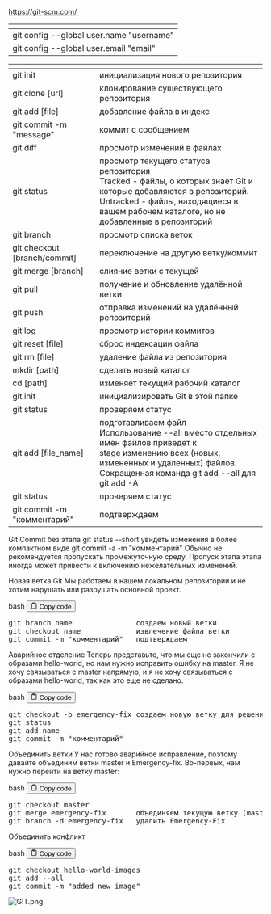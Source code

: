 <p><a href='https://git-scm.com/' target='_blank'>https://git-scm.com/</a></p>
<table>
<thead>
<tr>
<th></th>
</tr>
</thead>
<tbody>
<tr>
<td>git config --global user.name "username"</td>
</tr>
<tr>
<td>git config --global user.email "email"</td>
</tr>
</tbody>
</table>
<table>
<thead>
<tr>
<th></th>
<th></th>
</tr>
</thead>
<tbody>
<tr>
<td>git init</td>
<td>инициализация нового репозитория</td>
</tr>
<tr>
<td>git clone [url]</td>
<td>клонирование существующего репозитория</td>
</tr>
<tr>
<td>git add [file]</td>
<td>добавление файла в индекс</td>
</tr>
<tr>
<td>git commit -m "message"</td>
<td>коммит с сообщением</td>
</tr>
<tr>
<td>git diff</td>
<td>просмотр изменений в файлах</td>
</tr>
<tr>
<td>git status</td>
<td>просмотр текущего статуса репозитория<br>Tracked - файлы, о которых знает Git и которые добавляются в репозиторий.<br>Untracked - файлы, находящиеся в вашем рабочем каталоге, но не добавленные в репозиторий</td>
</tr>
<tr>
<td>git branch</td>
<td>просмотр списка веток</td>
</tr>
<tr>
<td>git checkout [branch/commit]</td>
<td>переключение на другую ветку/коммит</td>
</tr>
<tr>
<td>git merge [branch]</td>
<td>слияние ветки с текущей</td>
</tr>
<tr>
<td>git pull</td>
<td>получение и обновление удалённой ветки</td>
</tr>
<tr>
<td>git push</td>
<td>отправка изменений на удалённый репозиторий</td>
</tr>
<tr>
<td>git log</td>
<td>просмотр истории коммитов</td>
</tr>
<tr>
<td>git reset [file]</td>
<td>сброс индексации файла</td>
</tr>
<tr>
<td>git rm [file]</td>
<td>удаление файла из репозитория</td>
</tr>
<tr>
<td>mkdir [path]</td>
<td>сделать новый каталог</td>
</tr>
<tr>
<td>cd [path]</td>
<td>изменяет текущий рабочий каталог</td>
</tr>
<tr>
<td>git init</td>
<td>инициализировать Git в этой папке</td>
</tr>
<tr>
<td>git status</td>
<td>проверяем статус</td>
</tr>
<tr>
<td>git add [file_name]</td>
<td>подготавливаем файл<br>Использование --all вместо отдельных имен файлов приведет к<br>stage изменению всех (новых, измененных и удаленных) файлов.<br>Сокращенная команда git add --all для git add -A</td>
</tr>
<tr>
<td>git status</td>
<td>проверяем статус</td>
</tr>
<tr>
<td>git commit -m "комментарий"</td>
<td>подтверждаем</td>
</tr>
</tbody>
</table>
<p>Git Commit без этапа
git status --short            увидеть изменения в более компактном виде
git commit -a -m "комментарий"
Обычно не рекомендуется пропускать промежуточную среду.
Пропуск этапа этапа иногда может привести к включению нежелательных изменений.</p>
<p>Новая ветка Git
Мы работаем в нашем локальном репозитории 
и не хотим нарушать или разрушать основной проект.</p>
<div class="code-element">
<div class="lang-line">
  <text>bash</text>
  <button class="copy-button"
          id="code312bef88cc073181c8984fe8a4559095b"
          onclick="copyCode(code312bef88cc073181c8984fe8a4559095, code312bef88cc073181c8984fe8a4559095b)">
    <svg stroke="currentColor"
         fill="none"
         stroke-width="2"
         viewBox="0 0 24 24"
         stroke-linecap="round"
         stroke-linejoin="round"
         class="h-4 w-4"
         height="1em"
         width="1em"
         xmlns="http://www.w3.org/2000/svg">
      <path d="M16 4h2a2 2 0 0 1 2 2v14a2 2 0 0 1-2 2H6a2 2 0 0 1-2-2V6a2 2 0 0 1 2-2h2"></path>
      <rect x="8" y="2" width="8" height="4" rx="1" ry="1"></rect>
    </svg>
    <text>Copy code</text>
  </button>

</div>
<div class="code" id="code312bef88cc073181c8984fe8a4559095"><div class="highlight"><pre><span></span>git<span class="w"> </span>branch<span class="w"> </span>name<span class="w">               </span>создаем<span class="w"> </span>новый<span class="w"> </span>ветки
git<span class="w"> </span>checkout<span class="w"> </span>name<span class="w">             </span>извлечение<span class="w"> </span>файла<span class="w"> </span>ветки
git<span class="w"> </span>commit<span class="w"> </span>-m<span class="w"> </span><span class="s2">&quot;комментарий&quot;</span><span class="w">   </span>подтверждаем
</pre></div></div>
</div>

<p>Аварийное отделение
Теперь представьте, что мы еще не закончили с образами hello-world, 
но нам нужно исправить ошибку на master. Я не хочу связываться с master напрямую, 
и я не хочу связываться с образами hello-world, так как это еще не сделано.</p>
<div class="code-element">
<div class="lang-line">
  <text>bash</text>
  <button class="copy-button"
          id="code28e5c72b1bfb901a9dd7a7e9f36b9581b"
          onclick="copyCode(code28e5c72b1bfb901a9dd7a7e9f36b9581, code28e5c72b1bfb901a9dd7a7e9f36b9581b)">
    <svg stroke="currentColor"
         fill="none"
         stroke-width="2"
         viewBox="0 0 24 24"
         stroke-linecap="round"
         stroke-linejoin="round"
         class="h-4 w-4"
         height="1em"
         width="1em"
         xmlns="http://www.w3.org/2000/svg">
      <path d="M16 4h2a2 2 0 0 1 2 2v14a2 2 0 0 1-2 2H6a2 2 0 0 1-2-2V6a2 2 0 0 1 2-2h2"></path>
      <rect x="8" y="2" width="8" height="4" rx="1" ry="1"></rect>
    </svg>
    <text>Copy code</text>
  </button>

</div>
<div class="code" id="code28e5c72b1bfb901a9dd7a7e9f36b9581"><div class="highlight"><pre><span></span>git<span class="w"> </span>checkout<span class="w"> </span>-b<span class="w"> </span>emergency-fix<span class="w"> </span>создаем<span class="w"> </span>новую<span class="w"> </span>ветку<span class="w"> </span>для<span class="w"> </span>решения<span class="w"> </span>чрезвычайной<span class="w"> </span>ситуации
git<span class="w"> </span>status
git<span class="w"> </span>add<span class="w"> </span>name
git<span class="w"> </span>commit<span class="w"> </span>-m<span class="w"> </span><span class="s2">&quot;комментарий&quot;</span>
</pre></div></div>
</div>

<p>Объединить ветки
У нас готово аварийное исправление, 
поэтому давайте объединим ветки master и Emergency-fix.
Во-первых, нам нужно перейти на ветку master:</p>
<div class="code-element">
<div class="lang-line">
  <text>bash</text>
  <button class="copy-button"
          id="codec03cf800a9d204369ebb89345b89503db"
          onclick="copyCode(codec03cf800a9d204369ebb89345b89503d, codec03cf800a9d204369ebb89345b89503db)">
    <svg stroke="currentColor"
         fill="none"
         stroke-width="2"
         viewBox="0 0 24 24"
         stroke-linecap="round"
         stroke-linejoin="round"
         class="h-4 w-4"
         height="1em"
         width="1em"
         xmlns="http://www.w3.org/2000/svg">
      <path d="M16 4h2a2 2 0 0 1 2 2v14a2 2 0 0 1-2 2H6a2 2 0 0 1-2-2V6a2 2 0 0 1 2-2h2"></path>
      <rect x="8" y="2" width="8" height="4" rx="1" ry="1"></rect>
    </svg>
    <text>Copy code</text>
  </button>

</div>
<div class="code" id="codec03cf800a9d204369ebb89345b89503d"><div class="highlight"><pre><span></span>git<span class="w"> </span>checkout<span class="w"> </span>master
git<span class="w"> </span>merge<span class="w"> </span>emergency-fix<span class="w">       </span>объединяем<span class="w"> </span>текущую<span class="w"> </span>ветку<span class="w"> </span><span class="o">(</span>master<span class="o">)</span><span class="w"> </span>с<span class="w"> </span>Emergency-fix
git<span class="w"> </span>branch<span class="w"> </span>-d<span class="w"> </span>emergency-fix<span class="w">   </span>удалить<span class="w"> </span>Emergency-Fix
</pre></div></div>
</div>

<p>Объединить конфликт</p>
<div class="code-element">
<div class="lang-line">
  <text>bash</text>
  <button class="copy-button"
          id="code79e934bce667718b0eb0d9843a531ff1b"
          onclick="copyCode(code79e934bce667718b0eb0d9843a531ff1, code79e934bce667718b0eb0d9843a531ff1b)">
    <svg stroke="currentColor"
         fill="none"
         stroke-width="2"
         viewBox="0 0 24 24"
         stroke-linecap="round"
         stroke-linejoin="round"
         class="h-4 w-4"
         height="1em"
         width="1em"
         xmlns="http://www.w3.org/2000/svg">
      <path d="M16 4h2a2 2 0 0 1 2 2v14a2 2 0 0 1-2 2H6a2 2 0 0 1-2-2V6a2 2 0 0 1 2-2h2"></path>
      <rect x="8" y="2" width="8" height="4" rx="1" ry="1"></rect>
    </svg>
    <text>Copy code</text>
  </button>

</div>
<div class="code" id="code79e934bce667718b0eb0d9843a531ff1"><div class="highlight"><pre><span></span>git<span class="w"> </span>checkout<span class="w"> </span>hello-world-images
git<span class="w"> </span>add<span class="w"> </span>--all
git<span class="w"> </span>commit<span class="w"> </span>-m<span class="w"> </span><span class="s2">&quot;added new image&quot;</span>
</pre></div></div>
</div>

<p><img alt="GIT.png" src="Общее/GIT/GIT.png"></p>